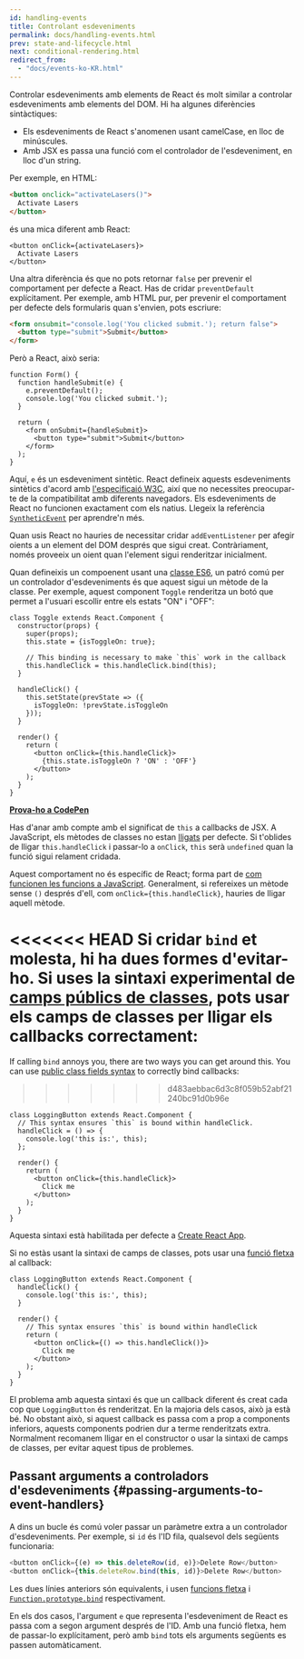 ```yaml
---
id: handling-events
title: Controlant esdeveniments
permalink: docs/handling-events.html
prev: state-and-lifecycle.html
next: conditional-rendering.html
redirect_from:
  - "docs/events-ko-KR.html"
---
```


Controlar esdeveniments amb elements de React és molt similar a controlar esdeveniments amb elements del DOM. Hi ha algunes diferències sintàctiques:

* Els esdeveniments de React s'anomenen usant camelCase, en lloc de minúscules.
* Amb JSX es passa una funció com el controlador de l'esdeveniment, en lloc d'un string.

Per exemple, en HTML:

```html
<button onclick="activateLasers()">
  Activate Lasers
</button>
```

és una mica diferent amb React:

```js{1}
<button onClick={activateLasers}>
  Activate Lasers
</button>
```

Una altra diferència és que no pots retornar `false` per prevenir el comportament per defecte a React. Has de cridar `preventDefault` explícitament. Per exemple, amb HTML pur, per prevenir el comportament per defecte dels formularis quan s'envien, pots escriure:

```html
<form onsubmit="console.log('You clicked submit.'); return false">
  <button type="submit">Submit</button>
</form>
```

Però a React, això seria:

```js{3}
function Form() {
  function handleSubmit(e) {
    e.preventDefault();
    console.log('You clicked submit.');
  }

  return (
    <form onSubmit={handleSubmit}>
      <button type="submit">Submit</button>
    </form>
  );
}
```

Aquí, `e` és un esdeveniment sintètic. React defineix aquests esdeveniments sintètics d'acord amb [l'especificaió W3C](https://www.w3.org/TR/DOM-Level-3-Events/), així que no necessites preocupar-te de la compatibilitat amb diferents navegadors. Els esdeveniments de React no funcionen exactament com els natius. Llegeix la referència [`SyntheticEvent`](/docs/events.html) per aprendre'n més.

Quan usis React no hauries de necessitar cridar `addEventListener` per afegir oients a un element del DOM després que sigui creat. Contràriament, només proveeix un oient quan l'element sigui renderitzar inicialment.

Quan defineixis un compoenent usant una [classe ES6](https://developer.mozilla.org/ca/docs/Web/JavaScript/Reference/Classes), un patró comú per un controlador d'esdeveniments és que aquest sigui un mètode de la classe. Per exemple, aquest component `Toggle` renderitza un botó que permet a l'usuari escollir entre els estats "ON" i "OFF":

```js{6,7,10-14,18}
class Toggle extends React.Component {
  constructor(props) {
    super(props);
    this.state = {isToggleOn: true};

    // This binding is necessary to make `this` work in the callback
    this.handleClick = this.handleClick.bind(this);
  }

  handleClick() {
    this.setState(prevState => ({
      isToggleOn: !prevState.isToggleOn
    }));
  }

  render() {
    return (
      <button onClick={this.handleClick}>
        {this.state.isToggleOn ? 'ON' : 'OFF'}
      </button>
    );
  }
}
```

[**Prova-ho a CodePen**](https://codepen.io/gaearon/pen/xEmzGg?editors=0010)

Has d'anar amb compte amb el significat de `this` a callbacks de JSX. A JavaScript, els mètodes de classes no estan [lligats](https://developer.mozilla.org/ca/docs/Web/JavaScript/Reference/Global_objects/Function/bind) per defecte. Si t'oblides de lligar `this.handleClick` i passar-lo a `onClick`, `this` serà `undefined` quan la funció sigui relament cridada.

Aquest comportament no és específic de React; forma part de [com funcionen les funcions a JavaScript](https://www.smashingmagazine.com/2014/01/understanding-javascript-function-prototype-bind/). Generalment, si refereixes un mètode sense `()` després d'ell, com `onClick={this.handleClick}`, hauries de lligar aquell mètode.

<<<<<<< HEAD
Si cridar `bind` et molesta, hi ha dues formes d'evitar-ho. Si uses la sintaxi experimental de [camps públics de classes](https://babeljs.io/docs/plugins/transform-class-properties/), pots usar els camps de classes per lligar els callbacks correctament:
=======
If calling `bind` annoys you, there are two ways you can get around this. You can use [public class fields syntax](https://developer.mozilla.org/en-US/docs/Web/JavaScript/Reference/Classes/Public_class_fields#public_instance_fields) to correctly bind callbacks:
>>>>>>> d483aebbac6d3c8f059b52abf21240bc91d0b96e

```js{2-6}
class LoggingButton extends React.Component {
  // This syntax ensures `this` is bound within handleClick.
  handleClick = () => {
    console.log('this is:', this);
  };

  render() {
    return (
      <button onClick={this.handleClick}>
        Click me
      </button>
    );
  }
}
```

Aquesta sintaxi està habilitada per defecte a [Create React App](https://github.com/facebookincubator/create-react-app).

Si no estàs usant la sintaxi de camps de classes, pots usar una [funció fletxa](https://developer.mozilla.org/ca/docs/Web/JavaScript/Reference/Functions/Arrow_functions) al callback:

```js{7-9}
class LoggingButton extends React.Component {
  handleClick() {
    console.log('this is:', this);
  }

  render() {
    // This syntax ensures `this` is bound within handleClick
    return (
      <button onClick={() => this.handleClick()}>
        Click me
      </button>
    );
  }
}
```

El problema amb aquesta sintaxi és que un callback diferent és creat cada cop que `LoggingButton` és renderitzat. En la majoria dels casos, això ja està bé. No obstant això, si aquest callback es passa com a prop a components inferiors, aquests components podrien dur a terme renderitzats extra. Normalment recomanem lligar en el constructor o usar la sintaxi de camps de classes, per evitar aquest tipus de problemes.

## Passant arguments a controladors d'esdeveniments {#passing-arguments-to-event-handlers}

A dins un bucle és comú voler passar un paràmetre extra a un controlador d'esdeveniments. Per exemple, si `id` és l'ID fila, qualsevol dels següents funcionaria:

```js
<button onClick={(e) => this.deleteRow(id, e)}>Delete Row</button>
<button onClick={this.deleteRow.bind(this, id)}>Delete Row</button>
```

Les dues línies anteriors són equivalents, i usen [funcions fletxa](https://developer.mozilla.org/ca/docs/Web/JavaScript/Reference/Functions/Arrow_functions) i [`Function.prototype.bind`](https://developer.mozilla.org/en-US/docs/Web/JavaScript/Reference/Global_objects/Function/bind) respectivament.

En els dos casos, l'argument `e` que representa l'esdeveniment de React es passa com a segon argument després de l'ID. Amb una funció fletxa, hem de passar-lo explícitament, però amb `bind` tots els arguments següents es passen automàticament.
